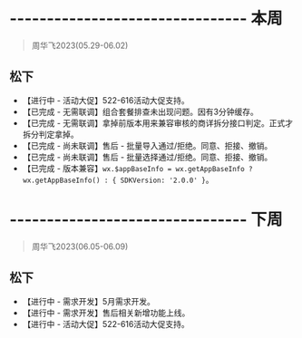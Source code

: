 # -------------------------------- 本周
> 周华飞2023(05.29-06.02)
## 松下
* 【进行中 - 活动大促】522-616活动大促支持。
* 【已完成 - 无需联调】组合套餐排查未出现问题。因有3分钟缓存。
* 【已完成 - 无需联调】拿掉前版本用来兼容审核的商详拆分接口判定。正式才拆分判定拿掉。
* 【已完成 - 尚未联调】售后 - 批量导入通过/拒绝。同意、拒接、撤销。
* 【已完成 - 尚未联调】售后 - 批量选择通过/拒绝。同意、拒接、撤销。
* 【已完成 - 版本兼容】`wx.$appBaseInfo = wx.getAppBaseInfo ? wx.getAppBaseInfo() : { SDKVersion: '2.0.0' }`。

# -------------------------------- 下周
> 周华飞2023(06.05-06.09)
## 松下
* 【进行中 - 需求开发】5月需求开发。
* 【进行中 - 需求开发】售后相关新增功能上线。
* 【进行中 - 活动大促】522-616活动大促支持。
